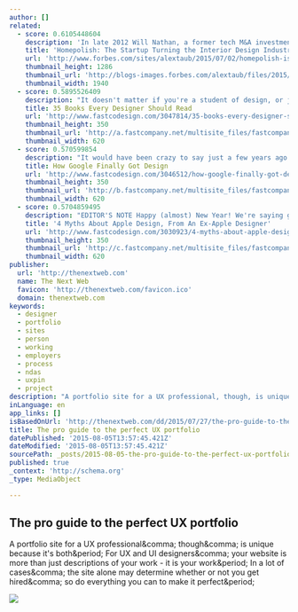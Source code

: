 ```yaml
---
author: []
related:
  - score: 0.6105448604
    description: 'In late 2012 Will Nathan, a former tech M&A investment banker-turned-BuzzFeed-coder had trouble finding a savvy, straightforward, and talented interior designer for his new Chelsea apartment. Through a friend he met Noa Santos, a Stanford-educated, high-end interior designer running a one-man shop using a new, hourly model.'
    title: 'Homepolish: The Startup Turning the Interior Design Industry Upside Down'
    url: 'http://www.forbes.com/sites/alextaub/2015/07/02/homepolish-is-here-to-help-you-design-your-home-or-office/'
    thumbnail_height: 1286
    thumbnail_url: 'http://blogs-images.forbes.com/alextaub/files/2015/07/Will_FINAL-e1435849496189-1940x1286.jpg'
    thumbnail_width: 1940
  - score: 0.5895526409
    description: "It doesn't matter if you're a student of design, or just someone who hears the term \"design thinking\" and stays quiet at meetings while noting to Google it later. There's always more you can learn about design to benefit whatever you do."
    title: 35 Books Every Designer Should Read
    url: 'http://www.fastcodesign.com/3047814/35-books-every-designer-should-read'
    thumbnail_height: 350
    thumbnail_url: 'http://a.fastcompany.net/multisite_files/fastcompany/imagecache/620x350/poster/2015/06/3047814-poster-p-1-35-books-every-designer-should-read.jpg'
    thumbnail_width: 620
  - score: 0.570599854
    description: "It would have been crazy to say just a few years ago. But today, Google produces better-designed software than any other tech behemoth. If you don't believe that, then set down your Apple-flavored Kool-Aid. Take a cleansing breath, open your mind, and compare Android and iOS."
    title: How Google Finally Got Design
    url: 'http://www.fastcodesign.com/3046512/how-google-finally-got-design'
    thumbnail_height: 350
    thumbnail_url: 'http://b.fastcompany.net/multisite_files/fastcompany/imagecache/620x350/poster/2015/05/3046512-poster-p-1-how-google-finally-got-design.jpg'
    thumbnail_width: 620
  - score: 0.5704859495
    description: "EDITOR'S NOTE Happy (almost) New Year! We're saying good-bye to 2014 by revisiting some of our most popular stories of the year. Enjoy. Apple is synonymous with upper echelon design, but very little is known about the company's design process. Most of Apple's own employees aren't allowed inside Apple's fabled design studios."
    title: '4 Myths About Apple Design, From An Ex-Apple Designer'
    url: 'http://www.fastcodesign.com/3030923/4-myths-about-apple-design-from-an-ex-apple-designer'
    thumbnail_height: 350
    thumbnail_url: 'http://c.fastcompany.net/multisite_files/fastcompany/imagecache/620x350/poster/2014/05/3030923-poster-3028942-poster-p-2ipad-air-2.jpg'
    thumbnail_width: 620
publisher:
  url: 'http://thenextweb.com'
  name: The Next Web
  favicon: 'http://thenextweb.com/favicon.ico'
  domain: thenextweb.com
keywords:
  - designer
  - portfolio
  - sites
  - person
  - working
  - employers
  - process
  - ndas
  - uxpin
  - project
description: "A portfolio site for a UX professional, though, is unique because it's both. For UX and UI designers, your website is more than just descriptions of your work - it is your work. In a lot of cases, the site alone may determine whether or not you get hired, so do everything you can to make it perfect."
inLanguage: en
app_links: []
isBasedOnUrl: 'http://thenextweb.com/dd/2015/07/27/the-pro-guide-to-the-perfect-ux-portfolio/?hash=e6eec11f-a9ac-4599-a328-3db53fc3558a'
title: The pro guide to the perfect UX portfolio
datePublished: '2015-08-05T13:57:45.421Z'
dateModified: '2015-08-05T13:57:45.421Z'
sourcePath: _posts/2015-08-05-the-pro-guide-to-the-perfect-ux-portfolio.md
published: true
_context: 'http://schema.org'
_type: MediaObject

---
```

<article style=""><h1>The pro guide to the perfect UX portfolio</h1><p>A portfolio site for a UX professional&amp;comma; though&amp;comma; is unique because it's both&amp;period; For UX and UI designers&amp;comma; your website is more than just descriptions of your work - it is your work&amp;period; In a lot of cases&amp;comma; the site alone may determine whether or not you get hired&amp;comma; so do everything you can to make it perfect&amp;period;</p><img src="http://cdn1.tnwcdn.com/wp-content/blogs.dir/1/files/2015/07/portfolio.jpg" /></article>